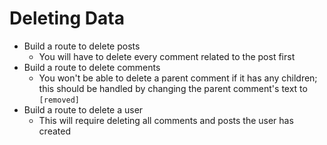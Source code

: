 # Deleting Data

- Build a route to delete posts
    - You will have to delete every comment related to the post first
- Build a route to delete comments
    - You won't be able to delete a parent comment if it has any children; this should be handled by changing the parent comment's text to `[removed]`
- Build a route to delete a user
    - This will require deleting all comments and posts the user has created